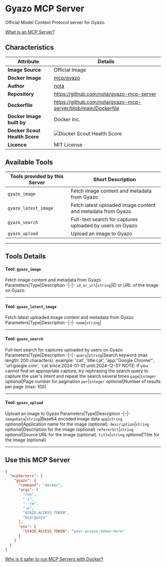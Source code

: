 # Gyazo MCP Server

Official Model Context Protocol server for Gyazo.

[What is an MCP Server?](https://www.anthropic.com/news/model-context-protocol)

## Characteristics
Attribute|Details|
|-|-|
**Image Source**|Official Image
**Docker Image**|[mcp/gyazo](https://hub.docker.com/repository/docker/mcp/gyazo)
**Author**|[nota](https://github.com/nota)
**Repository**|https://github.com/nota/gyazo-mcp-server
**Dockerfile**|https://github.com/nota/gyazo-mcp-server/blob/main/Dockerfile
**Docker Image built by**|Docker Inc.
**Docker Scout Health Score**| ![Docker Scout Health Score](https://api.scout.docker.com/v1/policy/insights/org-image-score/badge/mcp/gyazo)
**Licence**|MIT License

## Available Tools
Tools provided by this Server|Short Description
-|-
`gyazo_image`|Fetch image content and metadata from Gyazo|
`gyazo_latest_image`|Fetch latest uploaded image content and metadata from Gyazo|
`gyazo_search`|Full-text search for captures uploaded by users on Gyazo|
`gyazo_upload`|Upload an image to Gyazo|

---
## Tools Details

#### Tool: **`gyazo_image`**
Fetch image content and metadata from Gyazo
Parameters|Type|Description
-|-|-
`id_or_url`|`string`|ID or URL of the image on Gyazo

---
#### Tool: **`gyazo_latest_image`**
Fetch latest uploaded image content and metadata from Gyazo
Parameters|Type|Description
-|-|-
`name`|`string`|

---
#### Tool: **`gyazo_search`**
Full-text search for captures uploaded by users on Gyazo
Parameters|Type|Description
-|-|-
`query`|`string`|Search keyword (max length: 200 characters). example: 'cat', 'title:cat', 'app:"Google Chrome"', 'url:google.com', 'cat since:2024-01-01 until:2024-12-31' NOTE: If you cannot find an appropriate capture, try rephrasing the search query to capture the user's intent and repeat the search several times
`page`|`integer` *optional*|Page number for pagination
`per`|`integer` *optional*|Number of results per page (max: 100)

---
#### Tool: **`gyazo_upload`**
Upload an image to Gyazo
Parameters|Type|Description
-|-|-
`imageData`|`string`|Base64 encoded image data
`app`|`string` *optional*|Application name for the image (optional).
`description`|`string` *optional*|Description for the image (optional)
`refererUrl`|`string` *optional*|Source URL for the image (optional).
`title`|`string` *optional*|Title for the image (optional)

---
## Use this MCP Server

```json
{
  "mcpServers": {
    "gyazo": {
      "command": "docker",
      "args": [
        "run",
        "-i",
        "--rm",
        "-e",
        "GYAZO_ACCESS_TOKEN",
        "mcp/gyazo"
      ],
      "env": {
        "GYAZO_ACCESS_TOKEN": "your-access-token-here"
      }
    }
  }
}
```

[Why is it safer to run MCP Servers with Docker?](https://www.docker.com/blog/the-model-context-protocol-simplifying-building-ai-apps-with-anthropic-claude-desktop-and-docker/)
